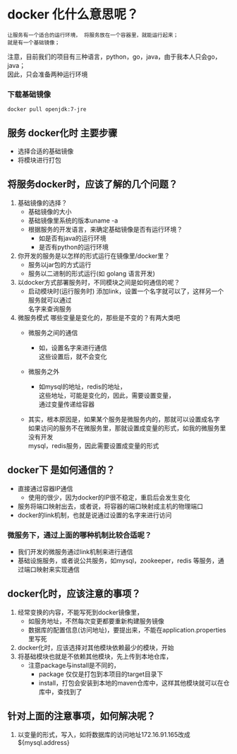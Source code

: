 # docker 化什么意思呢？  
    让服务有一个适合的运行环境， 将服务放在一个容器里，就能运行起来；
    就是有一个基础镜像； 
注意，目前我们的项目有三种语言，python，go，java，由于我本人只会go，java；  
因此，只会准备两种运行环境  
### 下载基础镜像  
    docker pull openjdk:7-jre  
## 服务 docker化时 主要步骤  
- 选择合适的基础镜像  
- 将模块进行打包 


## 将服务docker时，应该了解的几个问题？  
1. 基础镜像的选择？  
    - 基础镜像的大小
    - 基础镜像里系统的版本uname -a 
    - 根据服务的开发语言，来确定基础镜像是否有运行环境？
        - 如是否有java的运行环境 
        - 是否有python的运行环境  
2. 你开发的服务是以怎样的形式运行在镜像里/docker里？  
    - 服务以jar包的方式运行  
    - 服务以二进制的形式运行(如 golang 语言开发)
3. 以docker方式部署服务时，不同模块之间是如何通信的呢？ 
    - 启动模块时(运行服务时) 添加link，设置一个名字就可以了，这样另一个服务就可以通过  
    名字来查询服务  
4. 微服务模式 哪些变量是变化的，那些是不变的？有两大类吧 
    - 微服务之间的通信
        - 如，设置名字来进行通信  
            这些设置后，就不会变化  
        
    - 微服务之外    
        - 如mysql的地址，redis的地址，  
            这些地址，可能是变化的，因此，需要设置变量，  
            通过变量传递给容器
    - 其实，根本原因是，如果某个服务是微服务内的，那就可以设置成名字  
        如果访问的服务不在微服务里，那就设置成变量的形式，如我的微服务里没有开发  
        mysql，redis服务，因此需要设置成变量的形式 
## docker下 是如何通信的？ 
- 直接通过容器IP通信
    - 使用的很少，因为docker的IP很不稳定，重启后会发生变化  
- 服务将端口映射出去，或者说，将容器的端口映射成主机的物理端口 
- docker的link机制，也就是说通过设置的名字来进行访问  
### 微服务下，通过上面的哪种机制比较合适呢？  
- 我们开发的微服务通过link机制来进行通信
- 基础设施服务，或者说公共服务，如mysql，zookeeper，redis 等服务，通过端口映射来实现通信

## docker化时，应该注意的事项？  
1. 经常变换的内容，不能写死到docker镜像里，
    - 如服务地址，不然每次变更都要重新构建服务镜像  
    - 数据库的配置信息(访问地址)，要提出来，不能在application.properties里写死  
2. docker化时，应该选择对其他模块依赖最少的模块，开始 
3. 将基础模块也就是不依赖其他模块，先上传到本地仓库，
    - 注意package与install是不同的，
        - package 仅仅是打包到本项目的target目录下
        - install，打包会安装到本地的maven仓库中，这样其他模块就可以在仓库中，查找到了

## 针对上面的注意事项，如何解决呢？  
1. 以变量的形式，写入，如将数据库的访问地址172.16.91.165改成${mysql.address}  


 